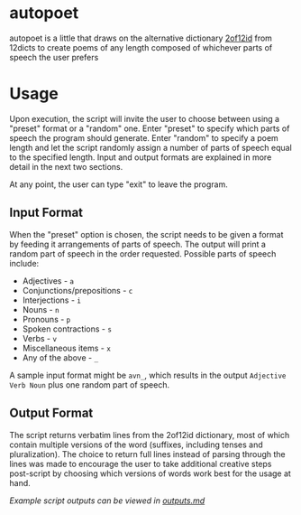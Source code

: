 # autopoet
autopoet is a little that draws on the alternative dictionary [2of12id](http://wordlist.aspell.net/alt12dicts-infl-readme/) from 12dicts to create poems of any length composed of whichever parts of speech the user prefers

# Usage
Upon execution, the script will invite the user to choose between using a "preset" format or a "random" one. Enter "preset" to specify which parts of speech the program should generate. Enter "random" to specify a poem length and let the script randomly assign a number of parts of speech equal to the specified length. Input and output formats are explained in more detail in the next two sections.

At any point, the user can type "exit" to leave the program.

## Input Format
When the "preset" option is chosen, the script needs to be given a format by feeding it arrangements of parts of speech. The output will print a random part of speech in the order requested. Possible parts of speech include:
* Adjectives - `a`
* Conjunctions/prepositions - `c`
* Interjections - `i`
* Nouns - `n`
* Pronouns - `p`
* Spoken contractions - `s`
* Verbs - `v`
* Miscellaneous items - `x`
* Any of the above - `_`

A sample input format might be `avn_`, which results in the output `Adjective Verb Noun` plus one random part of speech.

## Output Format
The script returns verbatim lines from the 2of12id dictionary, most of which contain multiple versions of the word (suffixes, including tenses and pluralization). The choice to return full lines instead of parsing through the lines was made to encourage the user to take additional creative steps post-script by choosing which versions of words work best for the usage at hand.

*Example script outputs can be viewed in [outputs.md](/outputs.md)*